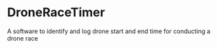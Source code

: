 # DroneRaceTimer
A software to identify and log drone start and end time for conducting a drone race
